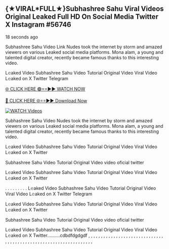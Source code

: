 ## {★VIRAL*FULL★}Subhashree Sahu Viral Videos Original Leaked Full HD On Social Media Twitter X Instagram #56746

18 seconds ago

Subhashree Sahu Video Link Nudes took the internet by storm and amazed viewers on various Leaked social media platforms. Mona alam, a young and talented digital creator, recently became famous thanks to this interesting video.

L𝚎aked Video Subhashree Sahu Video Tutorial Original Video Viral Video L𝚎aked on X Twitter Telegram

[🌐 CLICK HERE 🟢==►► WATCH NOW](https://xtreamnow.com/viral-videos/)

[🔴 CLICK HERE 🌐==►► Download Now](https://xtreamnow.com/viral-videos/)

[![WATCH Videos](https://i.imgur.com/dJHk4Zq.gif)](https://xtreamnow.com/viral-videos/)

Subhashree Sahu Video Nudes took the internet by storm and amazed viewers on various Leaked social media platforms. Mona alam, a young and talented digital creator, recently became famous thanks to this interesting video.

L𝚎aked Video Subhashree Sahu Video Tutorial Original Video Viral Video L𝚎aked on X Twitter

Subhashree Sahu Video Tutorial Original Video video oficial twitter

L𝚎aked Video Subhashree Sahu Video Tutorial Original Video Viral Video L𝚎aked on X Twitter

. . . . . . . . . L𝚎aked Video Subhashree Sahu Video Tutorial Original Video Viral Video L𝚎aked on X Twitter Telegram

L𝚎aked Video Subhashree Sahu Video Tutorial Original Video Viral Video L𝚎aked on X Twitter

Subhashree Sahu Video Tutorial Original Video video oficial twitter

L𝚎aked Video Subhashree Sahu Video Tutorial Original Video Viral Video L𝚎aked on X Twitter..........cdbdfdgdgdf
,
,
,
,
,
,
,
,
,
,
,
,
,
,
,
,
,
,
,
,
,
,
,
,
,
,
,
,
,
,
,
,
,
,
,
,
,
,
,
,
,
,
,
,
,
,
,
,
,
,
,
,
,
,
,
,
,
,
,
,
,
,
,
,
,
